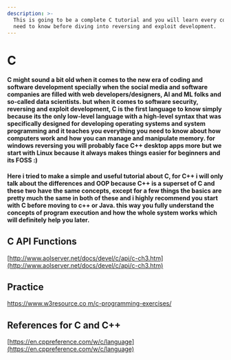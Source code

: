 ```yaml
---
description: >-
  This is going to be a complete C tutorial and you will learn every concept you
  need to know before diving into reversing and exploit development.
---
```


# C

#### C might sound a bit old when it comes to the new era of coding and software development specially when the social media and software companies are filled with web developers/designers, AI and ML folks and so-called data scientists. but when it comes to software security, reversing and exploit development, C is the first language to know simply because its the only low-level language with a high-level syntax that was specifically designed for developing operating systems and system programming and it  teaches you everything you need to know about how computers work and how you can manage and manipulate memory. for windows reversing you will probably face C++ desktop apps more but we start with Linux because it always makes things easier for beginners and its FOSS :\)

#### Here i tried to make a simple and useful tutorial about C, for C++ i will only talk about the differences and OOP because C++ is a superset of C and these two have the same concepts, except for a few things the basics are pretty much the same in both of these and i highly recommend you start with C before moving to c++ or Java. this way you fully understand the concepts of  program execution and how the whole system works which will definitely help you later.

## C API Functions

[http://www.aolserver.net/docs/devel/c/api/c-ch3.htm](http://www.aolserver.net/docs/devel/c/api/c-ch3.htm)

## Practice

[https://www.w3resource.co m/c-programming-exercises/](https://www.w3resource.com/c-programming-exercises/)

## References for C and C++

[https://en.cppreference.com/w/c/language](https://en.cppreference.com/w/c/language)



